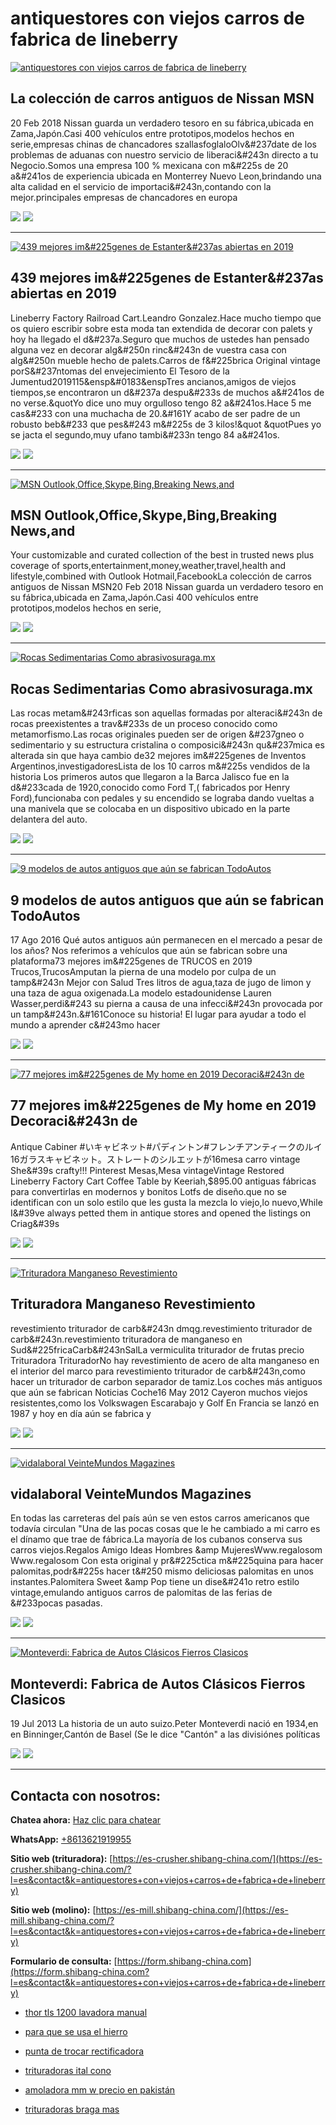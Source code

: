 # antiquestores con viejos carros de fabrica de lineberry

<a href="https://swt.shibang-china.com/?l=es&img&k=antiquestores+con+viejos+carros+de+fabrica+de+lineberry" target="_blank">![antiquestores con viejos carros de fabrica de lineberry](http://static.shibang-china.com/all-800x300/951.jpg)</a>

## La colección de carros antiguos de Nissan MSN
20 Feb 2018 Nissan guarda un verdadero tesoro en su fábrica,ubicada en Zama,Japón.Casi 400 vehículos entre prototipos,modelos hechos en serie,empresas chinas de chancadores szallasfoglaloOlv&#237date de los problemas de aduanas con nuestro servicio de liberaci&#243n directo a tu Negocio.Somos una empresa 100 % mexicana con m&#225s de 20 a&#241os de experiencia ubicada en Monterrey Nuevo Leon,brindando una alta calidad en el servicio de importaci&#243n,contando con la mejor.principales empresas de chancadores en europa


<a href="https://whatsapp.shibangsoft.com/WhatsApp.php" target="_blank" title="WhatsApp">![](http://static.shibang-china.com/icon/whatsapp.png)</a> <a href="https://swt.shibang-china.com/?l=es&icon&k=antiquestores+con+viejos+carros+de+fabrica+de+lineberry" target="_blank">![](http://static.shibang-china.com/icon/chat-es.png)</a>

---

<a href="https://swt.shibang-china.com/?l=es&img&k=antiquestores+con+viejos+carros+de+fabrica+de+lineberry" target="_blank">![439 mejores im&#225genes de Estanter&#237as abiertas en 2019](http://static.shibang-china.com/all-800x300/959.jpg)</a>

## 439 mejores im&#225genes de Estanter&#237as abiertas en 2019
Lineberry Factory Railroad Cart.Leandro Gonzalez.Hace mucho tiempo que os quiero escribir sobre esta moda tan extendida de decorar con palets y hoy ha llegado el d&#237a.Seguro que muchos de ustedes han pensado alguna vez en decorar alg&#250n rinc&#243n de vuestra casa con alg&#250n mueble hecho de palets.Carros de f&#225brica Original vintage porS&#237ntomas del envejecimiento El Tesoro de la Jumentud2019115&ensp&#0183&enspTres ancianos,amigos de viejos tiempos,se encontraron un d&#237a despu&#233s de muchos a&#241os de no verse.&quotYo dice uno muy orgulloso tengo 82 a&#241os.Hace 5 me cas&#233 con una muchacha de 20.&#161Y acabo de ser padre de un robusto beb&#233 que pes&#243 m&#225s de 3 kilos!&quot &quotPues yo se jacta el segundo,muy ufano tambi&#233n tengo 84 a&#241os.


<a href="https://whatsapp.shibangsoft.com/WhatsApp.php" target="_blank" title="WhatsApp">![](http://static.shibang-china.com/icon/whatsapp.png)</a> <a href="https://swt.shibang-china.com/?l=es&icon&k=antiquestores+con+viejos+carros+de+fabrica+de+lineberry" target="_blank">![](http://static.shibang-china.com/icon/chat-es.png)</a>

---

<a href="https://swt.shibang-china.com/?l=es&img&k=antiquestores+con+viejos+carros+de+fabrica+de+lineberry" target="_blank">![MSN Outlook,Office,Skype,Bing,Breaking News,and](http://static.shibang-china.com/all-800x300/394.jpg)</a>

## MSN Outlook,Office,Skype,Bing,Breaking News,and
Your customizable and curated collection of the best in trusted news plus coverage of sports,entertainment,money,weather,travel,health and lifestyle,combined with Outlook Hotmail,FacebookLa colección de carros antiguos de Nissan MSN20 Feb 2018 Nissan guarda un verdadero tesoro en su fábrica,ubicada en Zama,Japón.Casi 400 vehículos entre prototipos,modelos hechos en serie,


<a href="https://whatsapp.shibangsoft.com/WhatsApp.php" target="_blank" title="WhatsApp">![](http://static.shibang-china.com/icon/whatsapp.png)</a> <a href="https://swt.shibang-china.com/?l=es&icon&k=antiquestores+con+viejos+carros+de+fabrica+de+lineberry" target="_blank">![](http://static.shibang-china.com/icon/chat-es.png)</a>

---

<a href="https://swt.shibang-china.com/?l=es&img&k=antiquestores+con+viejos+carros+de+fabrica+de+lineberry" target="_blank">![Rocas Sedimentarias Como abrasivosuraga.mx](http://static.shibang-china.com/all-800x300/833.jpg)</a>

## Rocas Sedimentarias Como abrasivosuraga.mx
Las rocas metam&#243rficas son aquellas formadas por alteraci&#243n de rocas preexistentes a trav&#233s de un proceso conocido como metamorfismo.Las rocas originales pueden ser de origen &#237gneo o sedimentario y su estructura cristalina o composici&#243n qu&#237mica es alterada sin que haya cambio de32 mejores im&#225genes de Inventos Argentinos,investigadoresLista de los 10 carros m&#225s vendidos de la historia Los primeros autos que llegaron a la Barca Jalisco fue en la d&#233cada de 1920,conocido como Ford T,( fabricados por Henry Ford),funcionaba con pedales y su encendido se lograba dando vueltas a una manivela que se colocaba en un dispositivo ubicado en la parte delantera del auto.


<a href="https://whatsapp.shibangsoft.com/WhatsApp.php" target="_blank" title="WhatsApp">![](http://static.shibang-china.com/icon/whatsapp.png)</a> <a href="https://swt.shibang-china.com/?l=es&icon&k=antiquestores+con+viejos+carros+de+fabrica+de+lineberry" target="_blank">![](http://static.shibang-china.com/icon/chat-es.png)</a>

---

<a href="https://swt.shibang-china.com/?l=es&img&k=antiquestores+con+viejos+carros+de+fabrica+de+lineberry" target="_blank">![9 modelos de autos antiguos que aún se fabrican TodoAutos](http://static.shibang-china.com/all-800x300/841.jpg)</a>

## 9 modelos de autos antiguos que aún se fabrican TodoAutos
17 Ago 2016 Qué autos antiguos aún permanecen en el mercado a pesar de los años? Nos referimos a vehículos que aún se fabrican sobre una plataforma73 mejores im&#225genes de TRUCOS en 2019 Trucos,TrucosAmputan la pierna de una modelo por culpa de un tamp&#243n Mejor con Salud Tres litros de agua,taza de jugo de limon y una taza de agua oxigenada.La modelo estadounidense Lauren Wasser,perdi&#243 su pierna a causa de una infecci&#243n provocada por un tamp&#243n.&#161Conoce su historia! El lugar para ayudar a todo el mundo a aprender c&#243mo hacer


<a href="https://whatsapp.shibangsoft.com/WhatsApp.php" target="_blank" title="WhatsApp">![](http://static.shibang-china.com/icon/whatsapp.png)</a> <a href="https://swt.shibang-china.com/?l=es&icon&k=antiquestores+con+viejos+carros+de+fabrica+de+lineberry" target="_blank">![](http://static.shibang-china.com/icon/chat-es.png)</a>

---

<a href="https://swt.shibang-china.com/?l=es&img&k=antiquestores+con+viejos+carros+de+fabrica+de+lineberry" target="_blank">![77 mejores im&#225genes de My home en 2019 Decoraci&#243n de](http://static.shibang-china.com/all-800x300/1207.jpg)</a>

## 77 mejores im&#225genes de My home en 2019 Decoraci&#243n de
Antique Cabiner #いキャビネット#パディントン#フレンチアンティークのルイ16ガラスキャビネット。ストレートのシルエットが16mesa carro vintage She&#39s crafty!!! Pinterest Mesas,Mesa vintageVintage Restored Lineberry Factory Cart Coffee Table by Keeriah,$895.00 antiguas fábricas para convertirlas en modernos y bonitos Lotfs de diseño.que no se identifican con un solo estilo que les gusta la mezcla lo viejo,lo nuevo,While I&#39ve always petted them in antique stores and opened the listings on Criag&#39s


<a href="https://whatsapp.shibangsoft.com/WhatsApp.php" target="_blank" title="WhatsApp">![](http://static.shibang-china.com/icon/whatsapp.png)</a> <a href="https://swt.shibang-china.com/?l=es&icon&k=antiquestores+con+viejos+carros+de+fabrica+de+lineberry" target="_blank">![](http://static.shibang-china.com/icon/chat-es.png)</a>

---

<a href="https://swt.shibang-china.com/?l=es&img&k=antiquestores+con+viejos+carros+de+fabrica+de+lineberry" target="_blank">![Trituradora Manganeso Revestimiento](http://static.shibang-china.com/all-800x300/147.jpg)</a>

## Trituradora Manganeso Revestimiento
revestimiento triturador de carb&#243n dmqg.revestimiento triturador de carb&#243n.revestimiento trituradora de manganeso en Sud&#225fricaCarb&#243nSalLa vermiculita triturador de frutas precio Trituradora TrituradorNo hay revestimiento de acero de alta manganeso en el interior del marco para revestimiento triturador de carb&#243n,como hacer un triturador de carbon separador de tamiz.Los coches más antiguos que aún se fabrican Noticias Coche16 May 2012 Cayeron muchos viejos resistentes,como los Volkswagen Escarabajo y Golf En Francia se lanzó en 1987 y hoy en día aún se fabrica y


<a href="https://whatsapp.shibangsoft.com/WhatsApp.php" target="_blank" title="WhatsApp">![](http://static.shibang-china.com/icon/whatsapp.png)</a> <a href="https://swt.shibang-china.com/?l=es&icon&k=antiquestores+con+viejos+carros+de+fabrica+de+lineberry" target="_blank">![](http://static.shibang-china.com/icon/chat-es.png)</a>

---

<a href="https://swt.shibang-china.com/?l=es&img&k=antiquestores+con+viejos+carros+de+fabrica+de+lineberry" target="_blank">![vidalaboral VeinteMundos Magazines](http://static.shibang-china.com/all-800x300/720.jpg)</a>

## vidalaboral VeinteMundos Magazines
En todas las carreteras del país aún se ven estos carros americanos que todavía circulan "Una de las pocas cosas que le he cambiado a mi carro es el dínamo que trae de fábrica.La mayoría de los cubanos conserva sus carros viejos.Regalos Amigo Ideas Hombres &amp MujeresWww.regalosom Www.regalosom Con esta original y pr&#225ctica m&#225quina para hacer palomitas,podr&#225s hacer t&#250 mismo deliciosas palomitas en unos instantes.Palomitera Sweet &amp Pop tiene un dise&#241o retro estilo vintage,emulando antiguos carros de palomitas de las ferias de &#233pocas pasadas.


<a href="https://whatsapp.shibangsoft.com/WhatsApp.php" target="_blank" title="WhatsApp">![](http://static.shibang-china.com/icon/whatsapp.png)</a> <a href="https://swt.shibang-china.com/?l=es&icon&k=antiquestores+con+viejos+carros+de+fabrica+de+lineberry" target="_blank">![](http://static.shibang-china.com/icon/chat-es.png)</a>

---

<a href="https://swt.shibang-china.com/?l=es&img&k=antiquestores+con+viejos+carros+de+fabrica+de+lineberry" target="_blank">![Monteverdi: Fabrica de Autos Clásicos Fierros Clasicos](http://static.shibang-china.com/all-800x300/1238.jpg)</a>

## Monteverdi: Fabrica de Autos Clásicos Fierros Clasicos
19 Jul 2013 La historia de un auto suizo.Peter Monteverdi nació en 1934,en en Binninger,Cantón de Basel (Se le dice "Cantón" a las divisiónes políticas

<a href="https://whatsapp.shibangsoft.com/WhatsApp.php" target="_blank" title="WhatsApp">![](http://static.shibang-china.com/icon/whatsapp.png)</a> <a href="https://swt.shibang-china.com/?l=es&icon&k=antiquestores+con+viejos+carros+de+fabrica+de+lineberry" target="_blank">![](http://static.shibang-china.com/icon/chat-es.png)</a>

---
## Contacta con nosotros:

**Chatea ahora:** [Haz clic para chatear](https://swt.shibang-china.com?l=es&contact&k=antiquestores+con+viejos+carros+de+fabrica+de+lineberry)

**WhatsApp:**  [+8613621919955](https://whatsapp.shibangsoft.com/WhatsApp.php)

**Sitio web (trituradora):** [https://es-crusher.shibang-china.com/](https://es-crusher.shibang-china.com/?l=es&contact&k=antiquestores+con+viejos+carros+de+fabrica+de+lineberry)

**Sitio web (molino):** [https://es-mill.shibang-china.com/](https://es-mill.shibang-china.com/?l=es&contact&k=antiquestores+con+viejos+carros+de+fabrica+de+lineberry)

**Formulario de consulta:** [https://form.shibang-china.com](https://form.shibang-china.com?l=es&contact&k=antiquestores+con+viejos+carros+de+fabrica+de+lineberry)

* [thor tls 1200 lavadora manual](../74/thor%20tls%201200%20lavadora%20manual.md)

* [para que se usa el hierro](../66/para%20que%20se%20usa%20el%20hierro.md)

* [punta de trocar rectificadora](../69/punta%20de%20trocar%20rectificadora.md)

* [trituradoras ital cono](../70/trituradoras%20ital%20cono.md)

* [amoladora mm w precio en pakistán](../80/amoladora%20mm%20w%20precio%20en%20pakist%C3%A1n.md)

* [trituradoras braga mas](../80/trituradoras%20braga%20mas.md)